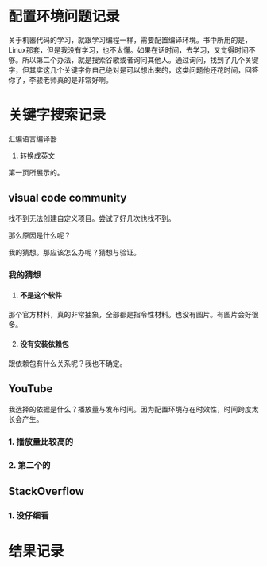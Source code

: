 # 配置环境问题记录

关于机器代码的学习，就跟学习编程一样，需要配置编译环境。书中所用的是，Linux那套，但是我没有学习，也不太懂。如果在话时间，去学习，又觉得时间不够。所以第二个办法，就是搜索谷歌或者询问其他人。通过询问，找到了几个关键字，但其实这几个关键字你自己绝对是可以想出来的，这类问题他还花时间，回答你了，李骏老师真的是非常好啊。









# 关键字搜索记录

汇编语言编译器

1. 转换成英文



第一页所展示的。

## visual code community

找不到无法创建自定义项目。尝试了好几次也找不到。

那么原因是什么呢？

我的猜想。那应该怎么办呢？猜想与验证。



### 我的猜想

1. #### 不是这个软件

那个官方材料，真的非常抽象，全部都是指令性材料。也没有图片。有图片会好很多。

2. #### 没有安装依赖包

跟依赖包有什么关系呢？我也不确定。

## YouTube

我选择的依据是什么？播放量与发布时间。因为配置环境存在时效性，时间跨度太长会产生。



### 1. 播放量比较高的

### 2. 第二个的

## StackOverflow

### 1. 没仔细看









# 结果记录
